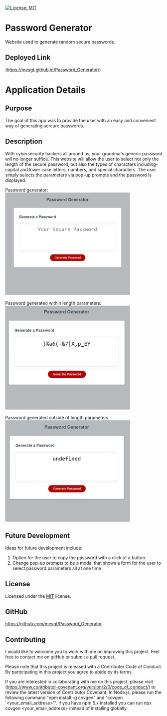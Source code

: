 [![License: MIT](https://img.shields.io/badge/License-MIT-yellow.svg)](https://opensource.org/licenses/MIT)

# Password Generator
Website used to generate random secure passwords.


## Deployed Link

(https://mesgt.github.io/Password_Generator/)

# Application Details

## Purpose

The goal of this app was to provide the user with an easy and convenient way of generating sercure passwords. 

## Description

With cybersecurity hackers all around us, your grandma's generic password will no longer suffice. This website will allow the user to select not only the length of the secure password, but also the types of characters including- capital and lower case letters, numbers, and special characters. The user simply selects the parameters via pop-up prompts and the password is displayed. 


Password generator: <br>
<img src="assets\images\password_generator.PNG" width="400px"/>


Password generated within length parameters: <br>
<img src="assets\images\Password_generator_inside.PNG" width="400px"/>


Password generated outside of length parameters: <br>
<img src="assets\images\Password_generator_undefined.PNG" width="400px"/>


## Future Development

Ideas for future development include:
1. Option for the user to copy the password with a click of a button
2. Change pop-up prompts to be a modal that shows a form for the user to select password parameters all at one time

## License

Licensed under the [MIT](https://opensource.org/licenses/MIT) license.

## GitHub

https://github.com/mesgt/Password_Generator


## Contributing

I would like to welcome you to work with me on improving this project. Feel free to contact me on gitHub or submit a pull request.

Please note that this project is released with a Contributor Code of Conduct. 
By participating in this project you agree to abide by its terms. 

If you are interested in collaborating with me on this project, please visit (https://www.contributor-covenant.org/version/2/0/code_of_conduct/) to review the latest version of Contributor Covenant. In Node.js, please run the following command "npm install -g covgen" and "covgen '<your_email_address>'". If you have npm 5.x installed you can run npx covgen <your_email_address> instead of installing globally.
